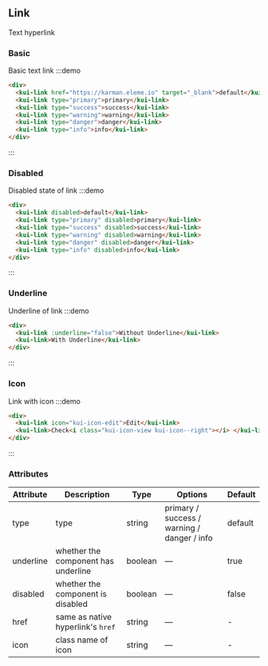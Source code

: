 ## Link

Text hyperlink

### Basic

Basic text link
:::demo

```html
<div>
  <kui-link href="https://karman.eleme.io" target="_blank">default</kui-link>
  <kui-link type="primary">primary</kui-link>
  <kui-link type="success">success</kui-link>
  <kui-link type="warning">warning</kui-link>
  <kui-link type="danger">danger</kui-link>
  <kui-link type="info">info</kui-link>
</div>
```

:::

### Disabled

Disabled state of link
:::demo

```html
<div>
  <kui-link disabled>default</kui-link>
  <kui-link type="primary" disabled>primary</kui-link>
  <kui-link type="success" disabled>success</kui-link>
  <kui-link type="warning" disabled>warning</kui-link>
  <kui-link type="danger" disabled>danger</kui-link>
  <kui-link type="info" disabled>info</kui-link>
</div>
```

:::

### Underline

Underline of link
:::demo

```html
<div>
  <kui-link :underline="false">Without Underline</kui-link>
  <kui-link>With Underline</kui-link>
</div>
```

:::

### Icon

Link with icon
:::demo

```html
<div>
  <kui-link icon="kui-icon-edit">Edit</kui-link>
  <kui-link>Check<i class="kui-icon-view kui-icon--right"></i> </kui-link>
</div>
```

:::

### Attributes

| Attribute | Description                         | Type    | Options                                     | Default |
| --------- | ----------------------------------- | ------- | ------------------------------------------- | ------- |
| type      | type                                | string  | primary / success / warning / danger / info | default |
| underline | whether the component has underline | boolean | —                                           | true    |
| disabled  | whether the component is disabled   | boolean | —                                           | false   |
| href      | same as native hyperlink's `href`   | string  | —                                           | -       |
| icon      | class name of icon                  | string  | —                                           | -       |
